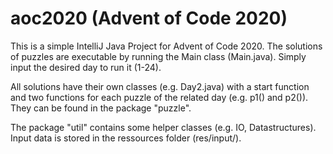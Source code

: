 # aoc2020 (Advent of Code 2020)

This is a simple IntelliJ Java Project for Advent of Code 2020. The solutions of puzzles are executable by running the Main class (Main.java).
Simply input the desired day to run it (1-24).

All solutions have their own classes (e.g. Day2.java) with a start function and two functions for each puzzle of the related day (e.g. p1() and p2()).
They can be found in the package "puzzle". 

The package "util" contains some helper classes (e.g. IO, Datastructures). Input data is stored in the ressources folder (res/input/).
